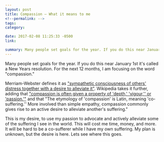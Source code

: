 ```yaml
---
layout: post
title: Compassion — What it means to me
<!--permalink: -->
tags: 
category: 

date: 2017-02-08 11:25:33 -0500
link: 

summary: Many people set goals for the year. If you do this near January 1st it's called a New Years resolution. For the next 12 months, I am focusing on the word "compassion."
---
```


Many people set goals for the year. If you do this near January 1st it's called a New Years resolution. For the next 12 months, I am focusing on the word "compassion." 

Merriam-Webster defines it as ["sympathetic consciousness of others' distress together with a desire to alleviate it"][mw]. Wikipedia takes it further, adding that ["compassion is often given a property of 'depth,' 'vigour,'' or 'passion.'"][wiki] and that "The etymology of 'compassion' is Latin, meaning 'co-suffering.'' More involved than simple empathy, compassion commonly gives rise to an active desire to alleviate another's suffering."

This is my desire, to use my passion to advocate and actively alleviate some of the suffering I see in the world. This will cost me time, money, and more. It will be hard to be a co-sufferer while I have my own suffering. My plan is unknown, but the desire is here. Lets see where this goes.


[mw]: https://www.merriam-webster.com/dictionary/compassion
[wiki]: https://en.wikipedia.org/wiki/Compassion
[compassion]: https://www.compassion.com/
